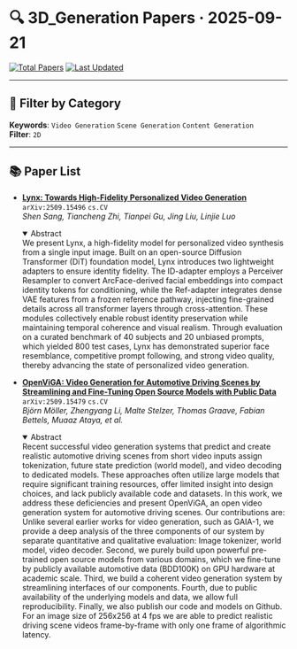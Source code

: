 # 🔍 3D_Generation Papers · 2025-09-21

[![Total Papers](https://img.shields.io/badge/Papers-2-2688EB)]()
[![Last Updated](https://img.shields.io/badge/dynamic/json?url=https://api.github.com/repos/tavish9/awesome-daily-AI-arxiv/commits/main&query=%24.commit.author.date&label=updated&color=orange)]()

---

## 📌 Filter by Category
**Keywords**: `Video Generation` `Scene Generation` `Content Generation`  
**Filter**: `2D`

---

## 📚 Paper List

- **[Lynx: Towards High-Fidelity Personalized Video Generation](https://arxiv.org/abs/2509.15496)**  `arXiv:2509.15496`  `cs.CV`  
  _Shen Sang, Tiancheng Zhi, Tianpei Gu, Jing Liu, Linjie Luo_
  <details open><summary>Abstract</summary>
  We present Lynx, a high-fidelity model for personalized video synthesis from a single input image. Built on an open-source Diffusion Transformer (DiT) foundation model, Lynx introduces two lightweight adapters to ensure identity fidelity. The ID-adapter employs a Perceiver Resampler to convert ArcFace-derived facial embeddings into compact identity tokens for conditioning, while the Ref-adapter integrates dense VAE features from a frozen reference pathway, injecting fine-grained details across all transformer layers through cross-attention. These modules collectively enable robust identity preservation while maintaining temporal coherence and visual realism. Through evaluation on a curated benchmark of 40 subjects and 20 unbiased prompts, which yielded 800 test cases, Lynx has demonstrated superior face resemblance, competitive prompt following, and strong video quality, thereby advancing the state of personalized video generation.
  </details>

- **[OpenViGA: Video Generation for Automotive Driving Scenes by Streamlining and Fine-Tuning Open Source Models with Public Data](https://arxiv.org/abs/2509.15479)**  `arXiv:2509.15479`  `cs.CV`  
  _Björn Möller, Zhengyang Li, Malte Stelzer, Thomas Graave, Fabian Bettels, Muaaz Ataya, et al._
  <details open><summary>Abstract</summary>
  Recent successful video generation systems that predict and create realistic automotive driving scenes from short video inputs assign tokenization, future state prediction (world model), and video decoding to dedicated models. These approaches often utilize large models that require significant training resources, offer limited insight into design choices, and lack publicly available code and datasets. In this work, we address these deficiencies and present OpenViGA, an open video generation system for automotive driving scenes. Our contributions are: Unlike several earlier works for video generation, such as GAIA-1, we provide a deep analysis of the three components of our system by separate quantitative and qualitative evaluation: Image tokenizer, world model, video decoder. Second, we purely build upon powerful pre-trained open source models from various domains, which we fine-tune by publicly available automotive data (BDD100K) on GPU hardware at academic scale. Third, we build a coherent video generation system by streamlining interfaces of our components. Fourth, due to public availability of the underlying models and data, we allow full reproducibility. Finally, we also publish our code and models on Github. For an image size of 256x256 at 4 fps we are able to predict realistic driving scene videos frame-by-frame with only one frame of algorithmic latency.
  </details>
